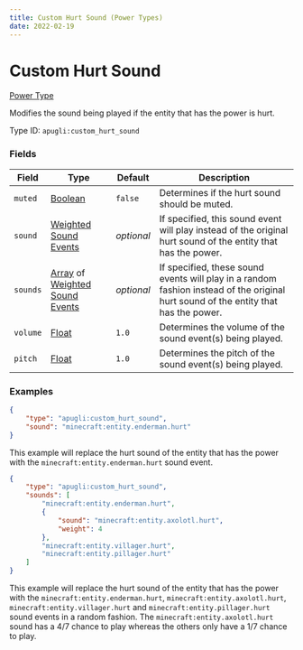 ```yaml
---
title: Custom Hurt Sound (Power Types)
date: 2022-02-19
---
```


# Custom Hurt Sound

[Power Type](../power_types.md)

Modifies the sound being played if the entity that has the power is hurt.

Type ID: `apugli:custom_hurt_sound`


### Fields

Field | Type | Default | Description
------|------|---------|------------
`muted` | [Boolean](https://origins.readthedocs.io/en/latest/types/data_types/boolean/) | `false` | Determines if the hurt sound should be muted.
`sound` | [Weighted Sound Events](../data_types/weighted_sound_event.md) | *optional* | If specified, this sound event will play instead of the original hurt sound of the entity that has the power.
`sounds` | [Array](https://origins.readthedocs.io/en/latest/types/data_types/array/) of [Weighted Sound Events](../data_types/weighted_sound_event.md)  | *optional* | If specified, these sound events will play in a random fashion instead of the original hurt sound of the entity that has the power.
`volume` | [Float](https://origins.readthedocs.io/en/latest/types/data_types/float/) | `1.0` | Determines the volume of the sound event(s) being played.
`pitch` | [Float](https://origins.readthedocs.io/en/latest/types/data_types/float/) | `1.0` | Determines the pitch of the sound event(s) being played.


### Examples

```json
{
    "type": "apugli:custom_hurt_sound",
    "sound": "minecraft:entity.enderman.hurt"
}
```

This example will replace the hurt sound of the entity that has the power with the `minecraft:entity.enderman.hurt` sound event.
<br>

```json
{
    "type": "apugli:custom_hurt_sound",
    "sounds": [
        "minecraft:entity.enderman.hurt",
        {
            "sound": "minecraft:entity.axolotl.hurt",
            "weight": 4
        },
        "minecraft:entity.villager.hurt",
        "minecraft:entity.pillager.hurt"
    ]
}
```

This example will replace the hurt sound of the entity that has the power with the `minecraft:entity.enderman.hurt`, `minecraft:entity.axolotl.hurt`, `minecraft:entity.villager.hurt` and `minecraft:entity.pillager.hurt` sound events in a random fashion. The `minecraft:entity.axolotl.hurt` sound has a 4/7 chance to play whereas the others only have a 1/7 chance to play.
